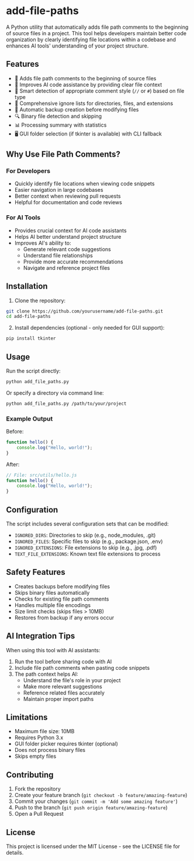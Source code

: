 # add-file-paths

A Python utility that automatically adds file path comments to the beginning of source files in a project. This tool helps developers maintain better code organization by clearly identifying file locations within a codebase and enhances AI tools' understanding of your project structure.

## Features

- 📝 Adds file path comments to the beginning of source files
- 🤖 Improves AI code assistance by providing clear file context
- 🎯 Smart detection of appropriate comment style (`//` or `#`) based on file type
- 🚫 Comprehensive ignore lists for directories, files, and extensions
- 💾 Automatic backup creation before modifying files
- 🔍 Binary file detection and skipping
- 📊 Processing summary with statistics
- 🖥️ GUI folder selection (if tkinter is available) with CLI fallback

## Why Use File Path Comments?

### For Developers
- Quickly identify file locations when viewing code snippets
- Easier navigation in large codebases
- Better context when reviewing pull requests
- Helpful for documentation and code reviews

### For AI Tools
- Provides crucial context for AI code assistants
- Helps AI better understand project structure
- Improves AI's ability to:
  - Generate relevant code suggestions
  - Understand file relationships
  - Provide more accurate recommendations
  - Navigate and reference project files

## Installation

1. Clone the repository:
```bash
git clone https://github.com/yourusername/add-file-paths.git
cd add-file-paths
```

2. Install dependencies (optional - only needed for GUI support):
```bash
pip install tkinter
```

## Usage

Run the script directly:
```bash
python add_file_paths.py
```

Or specify a directory via command line:
```bash
python add_file_paths.py /path/to/your/project
```

### Example Output

Before:
```javascript
function hello() {
    console.log("Hello, world!");
}
```

After:
```javascript
// File: src/utils/hello.js
function hello() {
    console.log("Hello, world!");
}
```

## Configuration

The script includes several configuration sets that can be modified:

- `IGNORED_DIRS`: Directories to skip (e.g., node_modules, .git)
- `IGNORED_FILES`: Specific files to skip (e.g., package.json, .env)
- `IGNORED_EXTENSIONS`: File extensions to skip (e.g., .jpg, .pdf)
- `TEXT_FILE_EXTENSIONS`: Known text file extensions to process

## Safety Features

- Creates backups before modifying files
- Skips binary files automatically
- Checks for existing file path comments
- Handles multiple file encodings
- Size limit checks (skips files > 10MB)
- Restores from backup if any errors occur

## AI Integration Tips

When using this tool with AI assistants:

1. Run the tool before sharing code with AI
2. Include file path comments when pasting code snippets
3. The path context helps AI:
   - Understand the file's role in your project
   - Make more relevant suggestions
   - Reference related files accurately
   - Maintain proper import paths

## Limitations

- Maximum file size: 10MB
- Requires Python 3.x
- GUI folder picker requires tkinter (optional)
- Does not process binary files
- Skips empty files

## Contributing

1. Fork the repository
2. Create your feature branch (`git checkout -b feature/amazing-feature`)
3. Commit your changes (`git commit -m 'Add some amazing feature'`)
4. Push to the branch (`git push origin feature/amazing-feature`)
5. Open a Pull Request

## License

This project is licensed under the MIT License - see the LICENSE file for details.
